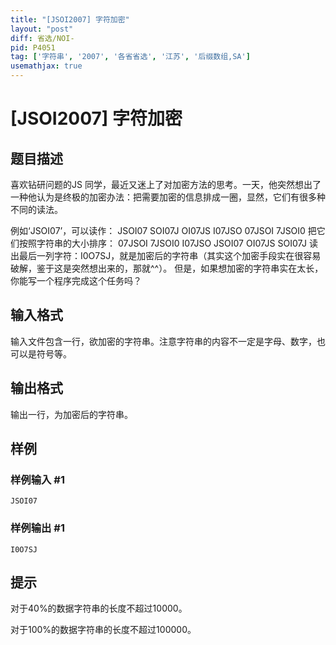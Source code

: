 ```yaml
---
title: "[JSOI2007] 字符加密"
layout: "post"
diff: 省选/NOI-
pid: P4051
tag: ['字符串', '2007', '各省省选', '江苏', '后缀数组,SA']
usemathjax: true
---
```


# [JSOI2007] 字符加密
## 题目描述

喜欢钻研问题的JS 同学，最近又迷上了对加密方法的思考。一天，他突然想出了一种他认为是终极的加密办法：把需要加密的信息排成一圈，显然，它们有很多种不同的读法。

例如‘JSOI07’，可以读作：  JSOI07 SOI07J OI07JS I07JSO 07JSOI 7JSOI0 把它们按照字符串的大小排序： 07JSOI 7JSOI0 I07JSO JSOI07 OI07JS SOI07J 读出最后一列字符：I0O7SJ，就是加密后的字符串（其实这个加密手段实在很容易破解，鉴于这是突然想出来的，那就^^）。 但是，如果想加密的字符串实在太长，你能写一个程序完成这个任务吗？

## 输入格式

输入文件包含一行，欲加密的字符串。注意字符串的内容不一定是字母、数字，也可以是符号等。

## 输出格式

输出一行，为加密后的字符串。

## 样例

### 样例输入 #1
```
JSOI07
```
### 样例输出 #1
```
I0O7SJ
```
## 提示

对于40%的数据字符串的长度不超过10000。

对于100%的数据字符串的长度不超过100000。

